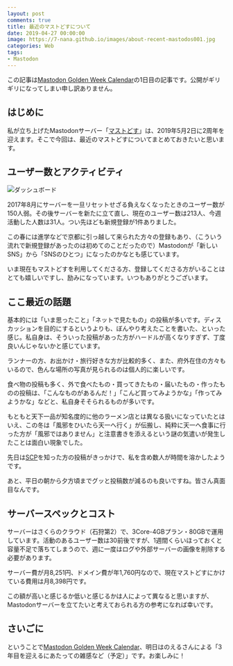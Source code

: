 ```yaml
---
layout: post
comments: true
title: 最近のマストどすについて
date: 2019-04-27 00:00:00
image: https://7-nana.github.io/images/about-recent-mastodos001.jpg
categories: Web
tags:
- Mastodon
---
```


この記事は[Mastodon Golden Week Calendar](https://gw-advent.9wick.com/calendars/16)の1日目の記事です。公開がギリギリになってしまい申し訳ありません。

## はじめに

私が立ち上げたMastodonサーバー「[マストどす](https://mastodos.com)」は、2019年5月2日に2周年を迎えます。そこで今回は、最近のマストどすについてまとめておきたいと思います。

## ユーザー数とアクティビティ

![ダッシュボード](https://7-nana.github.io/images/mastodos-is-almost-2nd-anniversary001.png)

2017年8月にサーバーを一旦リセットせざる負えなくなったときのユーザー数が150人弱。その後サーバーを新たに立て直し、現在のユーザー数は213人、今週活動した人数は31人。つい先ほども新規登録が1件ありました。

この春には進学などで京都に引っ越して来られた方々の登録もあり、（こういう流れで新規登録があったのは初めてのことだったので）Mastodonが「新しいSNS」から「SNSのひとつ」になったのかなとも感じています。

いま現在もマストどすを利用してくださる方、登録してくださる方がいることはとても嬉しいですし、励みになっています。いつもありがとうございます。

## ここ最近の話題

基本的には「いま思ったこと」「ネットで見たもの」の投稿が多いです。ディスカッションを目的にするというよりも、ぼんやり考えたことを書いた、といった感じ。私自身は、そういった投稿があった方がハードルが高くなりすぎず、丁度良いんじゃないかと感じています。

ランナーの方、お出かけ・旅行好きな方が比較的多く、また、府外在住の方々もいるので、色んな場所の写真が見られるのは個人的に楽しいです。

食べ物の投稿も多く、外で食べたもの・買ってきたもの・届いたもの・作ったものの投稿は、「こんなものがあるんだ！」「こんど買ってみようかな」「作ってみようかな」などと、私自身そそられるものが多いです。

もともと天下一品が知名度的に他のラーメン店とは異なる扱いになっていたとはいえ、この冬は「風邪をひいたら天一へ行く」が伝搬し、純粋に天一へ食事に行った方が「風邪ではありません」と注意書きを添えるという謎の気遣いが発生したことは面白い現象でした。

先日は[SCP](http://ja.scp-wiki.net/)を知った方の投稿がきっかけで、私を含め数人が時間を溶かしたようです。

あと、平日の朝から夕方頃までグッと投稿数が減るのも良いですね。皆さん真面目なんです。

## サーバースペックとコスト

サーバーはさくらのクラウド（石狩第2）で、3Core-4GBプラン・80GBで運用しています。活動のあるユーザー数は30前後ですが、1週間くらいほっておくと容量不足で落ちてしまうので、週に一度はログや外部サーバーの画像を削除する必要があります。

サーバー費が月8,251円、ドメイン費が年1,760円なので、現在マストどすにかけている費用は月8,398円です。

この額が高いと感じるか低いと感じるかは人によって異なると思いますが、Mastodonサーバーを立てたいと考えておられる方の参考になれば幸いです。

## さいごに

ということで[Mastodon Golden Week Calendar](https://gw-advent.9wick.com/calendars/16)、明日はのえるさんによる「3年目を迎えるにあたっての雑感など（予定）」です。お楽しみに！
